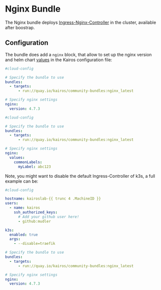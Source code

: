 # Nginx Bundle

The Nginx bundle deploys [Ingress-Nginx-Controller](https://kubernetes.github.io/ingress-nginx/) in the cluster, available after boostrap.

## Configuration

The bundle does add a `nginx` block, that allow to set up the nginx version and helm chart [values](https://github.com/kubernetes/ingress-nginx/blob/main/charts/ingress-nginx/values.yaml) in the Kairos configuration file:

```yaml
#cloud-config

# Specify the bundle to use
bundles:
  - targets:
      - run://quay.io/kairos/community-bundles:nginx_latest

# Specify nginx settings
nginx:
  version: 4.7.3
```

```yaml
#cloud-config

# Specify the bundle to use
bundles:
  - targets:
      - run://quay.io/kairos/community-bundles:nginx_latest

# Specify nginx settings
nginx:
  values:
    commonLabels:
      myLabel: abc123
```

Note, you might want to disable the default Ingress-Controller of k3s, a full example can be:

```yaml
#cloud-config

hostname: kairoslab-{{ trunc 4 .MachineID }}
users:
  - name: kairos
    ssh_authorized_keys:
      # Add your github user here!
      - github:mudler

k3s:
  enabled: true
  args:
    - --disable=traefik

# Specify the bundle to use
bundles:
  - targets:
      - run://quay.io/kairos/community-bundles:nginx_latest

# Specify nginx settings
nginx:
  version: 4.7.3
```
